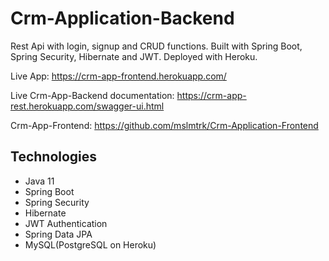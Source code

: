 # Crm-Application-Backend
Rest Api with login, signup and CRUD functions. Built with Spring Boot, Spring Security, Hibernate and JWT. Deployed with Heroku.

Live App: https://crm-app-frontend.herokuapp.com/

Live Crm-App-Backend documentation: https://crm-app-rest.herokuapp.com/swagger-ui.html

Crm-App-Frontend: https://github.com/mslmtrk/Crm-Application-Frontend

## Technologies
- Java 11
- Spring Boot
- Spring Security
- Hibernate
- JWT Authentication
- Spring Data JPA
- MySQL(PostgreSQL on Heroku)
